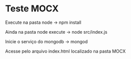 # Teste MOCX
Execute na pasta node -> npm install

Ainda na pasta node execute -> node src/index.js

Inicie o serviço do mongodb -> mongod

Acesse pelo arquivo index.html localizado na pasta MOCX
